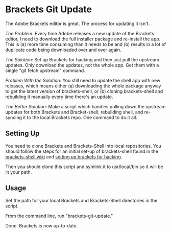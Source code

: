 # Brackets Git Update

The Adobe Brackets editor is great. The process for updating it isn't.

*The Problem:* Every time Adobe releases a new update of the Brackets editor, I need to download the full installer package and re-install the app. This is (a) more time consuming than it needs to be and (b) results in a lot of duplicate code being downloaded over and over again.

*The Solution:* Set up Brackets for hacking and then just pull the upstream updates. Only download the updates, not the whole app. Get them with a single "git fetch upstream" command.

*Problem With the Solution:* You still need to update the shell app with new releases, which means either (a) downloading the whole package anyway to get the latest version of brackets-shell, or (b) cloning brackets-shell and rebuilding it manually every time there's an update.

*The Better Solution:* Make a script which handles pulling down the upstream updates for both Brackets and Bracket-shell, rebuilding shell, and re-syncing it to the local Brackets repo. One command to do it all.

## Setting Up

You need to clone Brackets and Brackets-Shell into local repositories. You should follow the steps for an initial set-up of brackets-shell found in the [brackets-shell wiki](https://github.com/adobe/brackets-shell/wiki/Building-brackets-shell) and [setting up brackets for hacking](https://github.com/adobe/brackets/wiki/How-to-Hack-on-Brackets).

Then you should clone this script and symlink it to usr/local/bin so it will be in your path.

## Usage

Set the path for your local Brackets and Brackets-Shell directories in the script.

From the command line, run "brackets-git-update."

Done. Brackets is now up-to-date.
